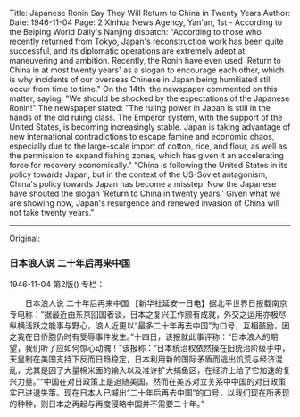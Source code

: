 Title: Japanese Ronin Say They Will Return to China in Twenty Years
Author:
Date: 1946-11-04
Page: 2
Xinhua News Agency, Yan'an, 1st - According to the Beiping World Daily's Nanjing dispatch: "According to those who recently returned from Tokyo, Japan's reconstruction work has been quite successful, and its diplomatic operations are extremely adept at maneuvering and ambition. Recently, the Ronin have even used 'Return to China in at most twenty years' as a slogan to encourage each other, which is why incidents of our overseas Chinese in Japan being humiliated still occur from time to time." On the 14th, the newspaper commented on this matter, saying: "We should be shocked by the expectations of the Japanese Ronin!" The newspaper stated: "The ruling power in Japan is still in the hands of the old ruling class. The Emperor system, with the support of the United States, is becoming increasingly stable. Japan is taking advantage of new international contradictions to escape famine and economic chaos, especially due to the large-scale import of cotton, rice, and flour, as well as the permission to expand fishing zones, which has given it an accelerating force for recovery economically." "China is following the United States in its policy towards Japan, but in the context of the US-Soviet antagonism, China's policy towards Japan has become a misstep. Now the Japanese have shouted the slogan 'Return to China in twenty years.' Given what we are showing now, Japan's resurgence and renewed invasion of China will not take twenty years."



<hr /> 

Original: 


### 日本浪人说  二十年后再来中国

1946-11-04
第2版()
专栏：

　　日本浪人说
    二十年后再来中国
    【新华社延安一日电】据北平世界日报载南京专电称：“据最近由东京回国者谈，日本之复兴工作颇有成就，外交之运用亦极尽纵横活跃之能事与野心，浪人近更以“最多二十年再去中国”为口号，互相鼓励，因之我在日侨胞仍时有受辱事件发生。”十四日，该报就此事评称：“日本浪人的期望，我们听了应如何惊心动魄！”该报称：“日本统治权依然操在旧统治阶级手中，天皇制在美国支持下反而日趋稳定，日本利用新的国际矛盾而逃出饥荒与经济混乱，尤其是因了大量棉米面的输入以及准许扩大捕鱼区，在经济上给了它加速的复兴力量。”“中国在对日政策上是追随美国，然而在美苏对立关系中中国的对日政策实已进退失策。现在日本人已喊出“二十年后再去中国”的口号，以我们现在所表现的种种，则日本之再起与再度侵略中国并不需要二十年。”
